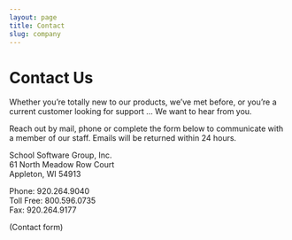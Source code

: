 ```yaml
---
layout: page
title: Contact
slug: company
---
```


# Contact Us

Whether you’re totally new to our products, we’ve met before, or you’re a current customer looking for support ... We want to hear from you.

Reach out by mail, phone or complete the form below to communicate with a member of our staff. Emails will be returned within 24 hours.

School Software Group, Inc.  
61 North Meadow Row Court  
Appleton, WI 54913  

Phone: 920.264.9040  
Toll Free: 800.596.0735  
Fax: 920.264.9177

(Contact form)